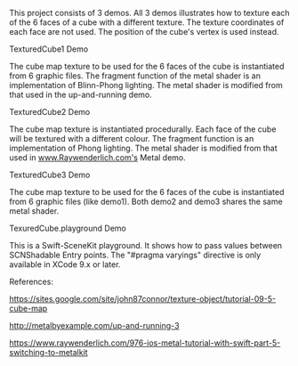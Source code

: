 This project consists of 3 demos. All 3 demos illustrates how to texture each of the 6 faces of a cube with a different texture. The texture coordinates of each face are not used. The position of the cube's vertex is used instead.


TexturedCube1 Demo

The cube map texture to be used for the 6 faces of the cube is instantiated from 6 graphic files. The fragment function of the metal shader is an implementation of Blinn-Phong lighting. The metal shader is modified from that used in the up-and-running demo. 


TexturedCube2 Demo

The cube map texture is instantiated procedurally. Each face of the cube will be textured with a different colour. The fragment function is an implementation of Phong lighting. The metal shader is modified from that used in www.Raywenderlich.com's Metal demo.


TexturedCube3 Demo

The cube map texture to be used for the 6 faces of the cube is instantiated from 6 graphic files (like demo1). Both demo2 and demo3 shares the same metal shader.


TexuredCube.playground Demo

This is a Swift-SceneKit playground. It shows how to pass values between SCNShadable Entry points. The "#pragma varyings" directive is only available in XCode 9.x or later.


References:

https://sites.google.com/site/john87connor/texture-object/tutorial-09-5-cube-map

http://metalbyexample.com/up-and-running-3

https://www.raywenderlich.com/976-ios-metal-tutorial-with-swift-part-5-switching-to-metalkit
